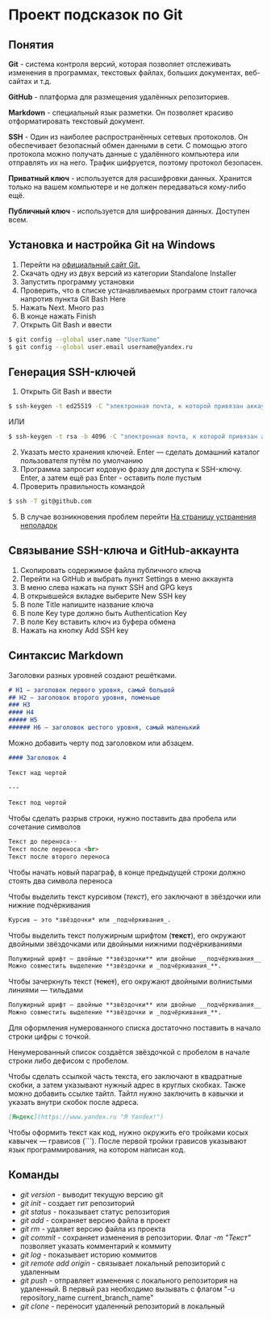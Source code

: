# Проект подсказок по Git

## Понятия

**Git** - система контроля версий, которая позволяет отслеживать изменения в программах, текстовых файлах, больших документах, веб-сайтах и т.д.

**GitHub** - платформа для размещения удалённых репозиториев.

**Markdown** - специальный язык разметки. Он позволяет красиво отформатировать текстовый документ.

**SSH** - Один из наиболее распространённых сетевых протоколов. Он обеспечивает безопасный обмен данными в сети. 
С помощью этого протокола можно получать данные с удалённого компьютера или отправлять их на него. Трафик шифруется, поэтому протокол безопасен.

**Приватный ключ** - используется для расшифровки данных. Хранится только на вашем компьютере и не должен передаваться кому-либо ещё.

**Публичный ключ** - используется для шифрования данных. Доступен всем. 

## Установка и настройка Git на Windows

1. Перейти на [официальный сайт Git.](https://git-scm.com/downloads/win)
2. Скачать одну из двух версий из категории Standalone Installer
3. Запустить программу установки
4. Проверить, что в списке устанавливаемых программ стоит галочка напротив пункта Git Bash Here
5. Нажать Next. Много раз
6. В конце нажать Finish
7. Открыть Git Bash и ввести

```bash
$ git config --global user.name "UserName" 
$ git config --global user.email username@yandex.ru
```

## Генерация SSH-ключей
1. Открыть Git Bash и ввести
```bash
$ ssh-keygen -t ed25519 -C "электронная почта, к которой привязан аккаунт на GitHub"
```
ИЛИ 
```bash
$ ssh-keygen -t rsa -b 4096 -C "электронная почта, к которой привязан аккаунт на GitHub"
```
2. Указать место хранения ключей. Enter — сделать домашний каталог пользователя путём по умолчанию
3. Программа запросит кодовую фразу для доступа к SSH-ключу. Enter, а затем ещё раз Enter - оставить поле пустым
4. Проверить правильность командой
```bash
$ ssh -T git@github.com
```
5. В случае возникновения проблем перейти [На страницу устранения неполадок](https://docs.github.com/en/authentication/troubleshooting-ssh)

## Связывание SSH-ключа и GitHub-аккаунта

1. Скопировать содержимое файла публичного ключа
2. Перейти на GitHub и выбрать пункт Settings в меню аккаунта
3. В меню слева нажать на пункт SSH and GPG keys
4. В открывшейся вкладке выберите New SSH key
5. В поле Title напишите название ключа
6. В поле Key type должно быть Authentication Key
7. В поле Key вставить ключ из буфера обмена
8. Нажать на кнопку Add SSH key

## Синтаксис Markdown

Заголовки разных уровней создают решётками.
```Markdown
# H1 — заголовок первого уровня, самый большой
## H2 — заголовок второго уровня, поменьше
### H3
#### H4
##### H5
###### H6 — заголовок шестого уровня, самый маленький
```

Можно добавить черту под заголовком или абзацем.
```Markdown
#### Заголовок 4
  
Текст над чертой
  
---
  
Текст под чертой
```

Чтобы сделать разрыв строки, нужно поставить два пробела или сочетание символов <br>
```Markdown
Текст до переноса⋅⋅  
Текст после переноса <br>
Текст после второго переноса
```

Чтобы начать новый параграф, в конце предыдущей строки должно стоять два символа переноса

Чтобы выделить текст курсивом (*текст*), его заключают в звёздочки или нижние подчёркивания
```Markdown
Курсив — это *звёздочки* или _подчёркивания_.
```

Чтобы выделить текст полужирным шрифтом (**текст**), его окружают двойными звёздочками или двойными нижними подчёркиваниями
```Markdown
Полужирный шрифт — двойные **звёздочки** или двойные __подчёркивания__.
Можно совместить выделение **звёздочки и _подчёркивания_**.
```

Чтобы зачеркнуть текст (~~текст~~), его окружают двойными волнистыми линиями — тильдами
```Markdown
Полужирный шрифт — двойные **звёздочки** или двойные __подчёркивания__.
Можно совместить выделение **звёздочки и _подчёркивания_**.
```

Для оформления нумерованного списка достаточно поставить в начало строки цифры с точкой.

Ненумерованный список создаётся звёздочкой с пробелом в начале строки либо дефисом с пробелом.

Чтобы сделать ссылкой часть текста, его заключают в квадратные скобки, а затем указывают нужный адрес в круглых скобках. Также можно добавить ссылке тайтл. Тайтл нужно заключить в кавычки и указать внутри скобок после адреса.
```Markdown
[Яндекс](https://www.yandex.ru "Я Yandex!")
```

Чтобы оформить текст как код, нужно окружить его тройками косых кавычек — грависов (```). После первой тройки грависов указывают язык программирования, на котором написан код.

## Команды

* *git version* - выводит текущую версию git
* *git init* - создает гит репозиторий
* *git status* - показывает статус репозитория
* *git add* - сохраняет версию файла в проект
* *git rm* - удаляет версию файла из проекта
* *git commit* - сохраняет изменения в репозитории. Флаг *-m "Текст"* позволяет указать комментарий к коммиту
* *git log* - показывает историю коммитов
* *git remote add origin* - связывает локальный репозиторий с удаленным
* *git push* - отправляет изменения с локального репозитория на удаленный. В первый раз необходимо вызывать с флагом "-u repository_name current_branch_name"
* *git clone* - переносит удаленный репозиторий в локальный